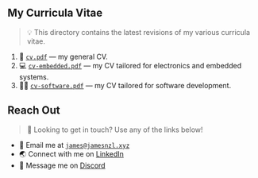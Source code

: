 ## My Curricula Vitae

> 💡 This directory contains the latest revisions of my various curricula vitae.  

1. 📄 [`cv.pdf`](./cv.pdf) — my general CV.
2. 💻 [`cv-embedded.pdf`](./cv-embedded.pdf) — my CV tailored for electronics and embedded systems.
3. 👨‍💻 [`cv-software.pdf`](./cv-software.pdf) — my CV tailored for software development.

## Reach Out

> 👋 Looking to get in touch? Use any of the links below!

- 📧 Email me at [`james@jamesnzl.xyz`](mailto:james@jamesnzl.xyz)
- 🌏 Connect with me on [LinkedIn](https://www.linkedin.com/in/jamesnzl/)
- 💬 Message me on [Discord](https://discord.com/users/192181901065322496)
